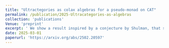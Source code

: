 ```yaml
---
title: "Ultractegories as colax algebras for a pseudo-monad on CAT"
permalink: /publication/2025-Ultracategories-as-algebras
collection: 'publications'
Venue: 'preprint'
excerpt: ' We show a result inspired by a conjecture by Shulman, that states that Lurie's ultracategories are colax algebras for a pseudo-monad on the category of categories'
date: 2025-03-01
paperurl: 'https://arxiv.org/abs/2502.20597'
---
```


